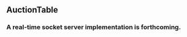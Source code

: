 ## AuctionTable  
### A real-time socket server implementation is forthcoming.

<!-- ## Dependencies   -->
<!-- 1. Admin's duty to increase or decrese the endTime in case of high demand/ postposne it.  
2. Future Prospect could be adding a User Wallet/balance.  
3. Think when/how to mark the ongoing etc. basically starting point??  
4. Maybe Check if User Registered to participate in auction
5. Remove playerId from Bid
6. Socket Configuration will be Player Specific. -->
<!-- 5. Remove playerId from Bid.
6. Socket Configuration will be Player Specific. -->
